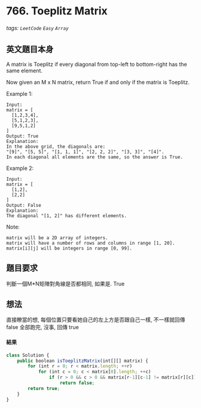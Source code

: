 # 766. Toeplitz Matrix
###### tags: `LeetCode` `Easy` `Array`

## 英文題目本身
A matrix is Toeplitz if every diagonal from top-left to bottom-right has the same element.

Now given an M x N matrix, return True if and only if the matrix is Toeplitz.
 

Example 1:
```
Input:
matrix = [
  [1,2,3,4],
  [5,1,2,3],
  [9,5,1,2]
]
Output: True
Explanation:
In the above grid, the diagonals are:
"[9]", "[5, 5]", "[1, 1, 1]", "[2, 2, 2]", "[3, 3]", "[4]".
In each diagonal all elements are the same, so the answer is True.
```
Example 2:
```
Input:
matrix = [
  [1,2],
  [2,2]
]
Output: False
Explanation:
The diagonal "[1, 2]" has different elements.
```
Note:
```
matrix will be a 2D array of integers.
matrix will have a number of rows and columns in range [1, 20].
matrix[i][j] will be integers in range [0, 99].
```
## 題目要求
判斷一個M*N矩陣對角線是否都相同, 如果是. True
## 想法
直接瞭當的想, 每個位置只要看她自己的左上方是否跟自己一樣, 不一樣就回傳false
全部跑完, 沒事, 回傳 true
#### 結果
```javascript
class Solution {
    public boolean isToeplitzMatrix(int[][] matrix) {
        for (int r = 0; r < matrix.length; ++r)
            for (int c = 0; c < matrix[0].length; ++c)
                if (r > 0 && c > 0 && matrix[r-1][c-1] != matrix[r][c])
                    return false;
        return true;
    }
}
```
